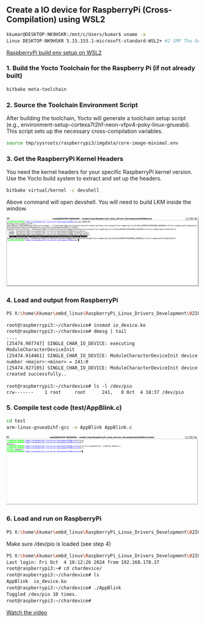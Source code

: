 ## Create a IO device for RaspberryPi (Cross-Compilation) using WSL2

```bash
kkumar@DESKTOP-NK9HSKR:/mnt/c/Users/kumar$ uname -a
Linux DESKTOP-NK9HSKR 5.15.153.1-microsoft-standard-WSL2+ #2 SMP Thu Oct 3 10:36:07 CEST 2024 x86_64 x86_64 x86_64 GNU/Linux
```
[RaspberryPi build env setup on WSL2](https://github.com/Kishwar/RaspberryPi_Linux_Drivers_Development/blob/main/README.md)

### 1. Build the Yocto Toolchain for the Raspberry Pi (if not already built)
```bash
bitbake meta-toolchain
```

### 2. Source the Toolchain Environment Script
After building the toolchain, Yocto will generate a toolchain setup script (e.g., environment-setup-cortexa7t2hf-neon-vfpv4-poky-linux-gnueabi). This script sets up the necessary cross-compilation variables.
```bash
source tmp/sysroots/raspberrypi3/imgdata/core-image-minimal.env
```

### 3. Get the RaspberryPi Kernel Headers
You need the kernel headers for your specific RaspberryPi kernel version. Use the Yocto build system to extract and set up the headers.
```bash
bitbake virtual/kernel -c devshell
```
Above command will open devshell. You will need to build LKM inside the window.

![devshell](make_make_clean_raspberrypi_cross_compilation_gpio.png)

### 4. Load and output from RaspberryPi
```bash
PS X:\home\kkumar\embd_linux\RaspberryPi_Linux_Drivers_Development\02IODevice> scp io_device.ko root@192.168.178.98:/home/root/chardevice/io_device.ko   100% 9604   415.2KB/s   00:00
```
```plaintext
root@raspberrypi3:~/chardevice# insmod io_device.ko
root@raspberrypi3:~/chardevice# dmesg | tail
....
[25474.907747] SINGLE_CHAR_IO_DEVICE: executing ModuleCharacterDeviceInit
[25474.914461] SINGLE_CHAR_IO_DEVICE: ModuleCharacterDeviceInit device number <major>:<minor> = 241:0
[25474.927105] SINGLE_CHAR_IO_DEVICE: ModuleCharacterDeviceInit device created successfully..

root@raspberrypi3:~/chardevice# ls -l /dev/pio
crw-------    1 root     root      241,   0 Oct  4 18:37 /dev/pio
```

### 5. Compile test code (test/AppBlink.c)
```bash
cd test
arm-linux-gnueabihf-gcc -o AppBlink AppBlink.c
```
![AppBlinkCompile](make_make_clean_raspberrypi_cross_compilation_AppBlink.png)

### 6. Load and run on RaspberryPi
```bash
PS X:\home\kkumar\embd_linux\RaspberryPi_Linux_Drivers_Development\02IODevice\test> scp .\AppBlink root@192.168.178.98:/home/root/chardevice/AppBlink    100%   16KB 721.3KB/s   00:00
```
Make sure /dev/pio is loaded (see step 4)

```bash
PS X:\home\kkumar\embd_linux\RaspberryPi_Linux_Drivers_Development\02IODevice\test> ssh root@192.168.178.98
Last login: Fri Oct  4 18:12:26 2024 from 192.168.178.37
root@raspberrypi3:~# cd chardevice/
root@raspberrypi3:~/chardevice# ls
AppBlink  io_device.ko
root@raspberrypi3:~/chardevice# ./AppBlink
Toggled /dev/pio 10 times.
root@raspberrypi3:~/chardevice#
```

[Watch the video](RaspberryPi_GPIO_Kernel_Module_User_Space_Test_Code.mp4)
